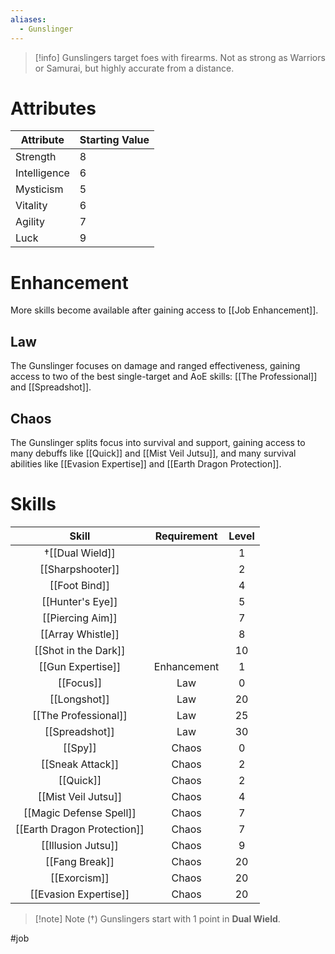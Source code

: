 ```yaml
---
aliases:
  - Gunslinger
---
```

>[!info]
>Gunslingers target foes with firearms.
>Not as strong as Warriors or Samurai, but highly accurate from a distance.
# Attributes
| Attribute    | Starting Value |
| ------------ | -------------- |
| Strength     | 8              |
| Intelligence | 6              |
| Mysticism    | 5              |
| Vitality     | 6              |
| Agility      | 7              |
| Luck         | 9              |
# Enhancement
More skills become available after gaining access to [[Job Enhancement]].
## Law
The Gunslinger focuses on damage and ranged effectiveness, gaining access to two of the best single-target and AoE skills: [[The Professional]] and [[Spreadshot]].
## Chaos
The Gunslinger splits focus into survival and support, gaining access to many debuffs like [[Quick]] and [[Mist Veil Jutsu]], and many survival abilities like [[Evasion Expertise]] and [[Earth Dragon Protection]].
# Skills
|            Skill            | Requirement | Level |
|:---------------------------:|:-----------:|:-----:|
|       †[[Dual Wield]]       |             |   1   |
|      [[Sharpshooter]]       |             |   2   |
|        [[Foot Bind]]        |             |   4   |
|      [[Hunter's Eye]]       |             |   5   |
|      [[Piercing Aim]]       |             |   7   |
|      [[Array Whistle]]      |             |   8   |
|    [[Shot in the Dark]]     |             |  10   |
|      [[Gun Expertise]]      | Enhancement |   1   |
|          [[Focus]]          |     Law     |   0   |
|        [[Longshot]]         |     Law     |  20   |
|    [[The Professional]]     |     Law     |  25   |
|       [[Spreadshot]]        |     Law     |  30   |
|           [[Spy]]           |    Chaos    |   0   |
|      [[Sneak Attack]]       |    Chaos    |   2   |
|          [[Quick]]          |    Chaos    |   2   |
|     [[Mist Veil Jutsu]]     |    Chaos    |   4   |
|   [[Magic Defense Spell]]   |    Chaos    |   7   |
| [[Earth Dragon Protection]] |    Chaos    |   7   |
|     [[Illusion Jutsu]]      |    Chaos    |   9   |
|       [[Fang Break]]        |    Chaos    |  20   |
|        [[Exorcism]]         |    Chaos    |  20   |
|    [[Evasion Expertise]]    |    Chaos    |  20   |

> [!note] Note (†)
> Gunslingers start with 1 point in **Dual Wield**.

#job